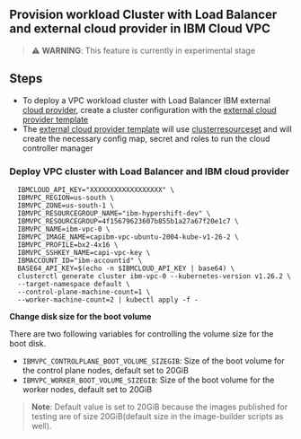 ## Provision workload Cluster with Load Balancer and external cloud provider in IBM Cloud VPC

> ⚠️ **WARNING**: This feature is currently in experimental stage

## Steps

- To deploy a VPC workload cluster with Load Balancer IBM external [cloud provider](https://kubernetes.io/docs/concepts/architecture/cloud-controller/), create a cluster configuration with the [external cloud provider template](https://github.com/kubernetes-sigs/cluster-api-provider-ibmcloud/blob/main/templates/cluster-template-load-balancer.yaml)
- The [external cloud provider template](https://github.com/kubernetes-sigs/cluster-api-provider-ibmcloud/blob/main/templates/cluster-template-load-balancer.yaml) will use [clusterresourceset](https://cluster-api.sigs.k8s.io/tasks/experimental-features/cluster-resource-set.html) and will create the necessary config map, secret and roles to run the cloud controller manager

### Deploy VPC cluster with Load Balancer and IBM cloud provider

```console
  IBMCLOUD_API_KEY="XXXXXXXXXXXXXXXXXX" \
  IBMVPC_REGION=us-south \
  IBMVPC_ZONE=us-south-1 \
  IBMVPC_RESOURCEGROUP_NAME="ibm-hypershift-dev" \
  IBMVPC_RESOURCEGROUP=4f15679623607b855b1a27a67f20e1c7 \
  IBMVPC_NAME=ibm-vpc-0 \
  IBMVPC_IMAGE_NAME=capibm-vpc-ubuntu-2004-kube-v1-26-2 \
  IBMVPC_PROFILE=bx2-4x16 \
  IBMVPC_SSHKEY_NAME=capi-vpc-key \
  IBMACCOUNT_ID="ibm-accountid" \
  BASE64_API_KEY=$(echo -n $IBMCLOUD_API_KEY | base64) \
  clusterctl generate cluster ibm-vpc-0 --kubernetes-version v1.26.2 \
  --target-namespace default \
  --control-plane-machine-count=1 \
  --worker-machine-count=2 | kubectl apply -f -
```

**Change disk size for the boot volume**

There are two following variables for controlling the volume size for the boot disk.
- `IBMVPC_CONTROLPLANE_BOOT_VOLUME_SIZEGIB`: Size of the boot volume for the control plane nodes, default set to 20GiB
- `IBMVPC_WORKER_BOOT_VOLUME_SIZEGIB`: Size of the boot volume for the worker nodes, default set to 20GiB
> **Note**: Default value is set to 20GiB because the images published for testing are of size 20GiB(default size in the image-builder scripts as well).  